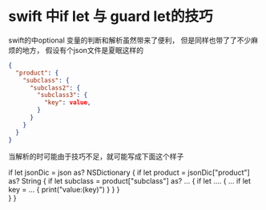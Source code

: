 # swift 中if let 与 guard let的技巧

swift的中optional 变量的判断和解析虽然带来了便利， 但是同样也带了了不少麻烦的地方， 假设有个json文件是夏眠这样的

```json
{
  "product": {
    "subclass": {
      "subclass2": {
        "subclass3": {
          "key": value,
        }
      }
    }
  }
}
```

当解析的时可能由于技巧不足，就可能写成下面这个样子

if let jsonDic = json as? NSDictionary {
  if let product = jsonDic["product"] as? String {
    if let subclass = product["subclass"] as? ... {
      if let .... {
        ...
        if let key = ... {
          print("value:\(key)")
        }
      }
    }  
  }
}
